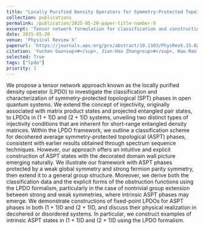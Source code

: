 ```yaml
---
title: "Locally Purified Density Operators for Symmetry-Protected Topological Phases in Mixed States"
collection: publications
permalink: /publication/2025-05-20-paper-title-number-9
excerpt: 'Tensor network formulation for classification and construction of topological phases in open systems'
date: 2025-05-20
venue: 'Physical Review X'
paperurl: 'https://journals.aps.org/prx/abstract/10.1103/PhysRevX.15.021060'
citation: 'Yuchen Guo<sup>#</sup>, Jian-Hao Zhang<sup>#</sup>, Hao-Ran Zhang, Shuo Yang, and Zhen Bi, <i>Phys. Rev. X</i> 15, 021060 (2025).'
selected: True
tags: ["lpdo"]
priority: 1
---
```

We propose a tensor network approach known as the locally purified density operator (LPDO) to investigate the classification and characterization of symmetry-protected topological (SPT) phases in open quantum systems. We extend the concept of injectivity, originally associated with matrix product states and projected entangled pair states, to LPDOs in (1 + 1)D and (2 + 1)D systems, unveiling two distinct types of injectivity conditions that are inherent for short-range entangled density matrices. Within the LPDO framework, we outline a classification scheme for decohered average symmetry-protected topological (ASPT) phases, consistent with earlier results obtained through spectrum sequence techniques. However, our approach offers an intuitive and explicit construction of ASPT states with the decorated domain wall picture emerging naturally. We illustrate our framework with ASPT phases protected by a weak global symmetry and strong fermion parity symmetry, then extend it to a general group structure. Moreover, we derive both the classification data and the explicit forms of the obstruction functions using the LPDO formalism, particularly in the case of nontrivial group extension between strong and weak symmetries, where intrinsic ASPT phases may emerge. We demonstrate constructions of fixed-point LPDOs for ASPT phases in both (1 + 1)D and (2 + 1)D, and discuss their physical realization in decohered or disordered systems. In particular, we construct examples of intrinsic ASPT states in (1 + 1)D and (2 + 1)D using the LPDO formalism.
